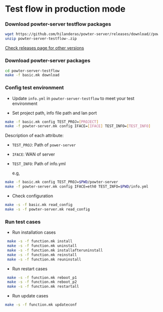 # Test flow in production mode

###  Download powter-server testflow packages
```bash
wget https://github.com/hilanderas/powter-server/releases/download//powter-server-testflow-.zip
unzip powter-server-testflow-.zip
```
[Check releases page for other versions](https://github.com/hilanderas/powter-server/releases)

### Download powter-server packages
```bash
cd powter-server-testflow
make -f basic.mk download
```

### Config test environment
* Update `info.yml` in `powter-server-testflow` to meet your test environment

* Set project path, info file path and lan port 
```bash
make -f basic.mk config TEST_PROJ=[PROJECT]
make -f powter-server.mk config IFACE=[IFACE] TEST_INFO=[TEST_INFO]
```
Description of each attribute:
* `TEST_PROJ`: Path of `power-server`
* `IFACE`: WAN of server
* `TEST_INFO`: Path of info.yml

	e.g,
```bash
make -f basic.mk config TEST_PROJ=$PWD/powter-server 
make -f powter-server.mk config IFACE=eth0 TEST_INFO=$PWD/info.yml
```

* Check configuration
```bash
make -s -f basic.mk read_config
make -s -f powter-server.mk read_config
```

### Run test cases

* Run installation cases
```bash
 make -s -f function.mk install
 make -s -f function.mk uninstall
 make -s -f function.mk installafteruninstall
 make -s -f function.mk reinstall
 make -s -f function.mk reuninstall
```
* Run restart cases
```bash
 make -s -f function.mk reboot_p1
 make -s -f function.mk reboot_p2
 make -s -f function.mk restartall
```
* Run update cases
```bash
make -s -f function.mk updateconf
```
